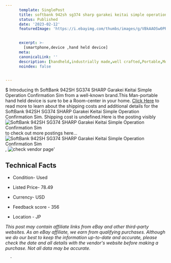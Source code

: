 ```yaml
---
      template: SinglePost
      title: softbank 942sh sg374 sharp garakei keitai simple operation confirmation sim
      status: Published
      date: '2023-02-12'
      featuredImage: 'https://i.ebayimg.com/thumbs/images/g/VBkAAOSw0PRj6I8E/s-l225.jpg'
       

      excerpt: >-
        [smartphone,device ,hand held device]
      meta:
      canonicalLink: ''
      description: [handheld,industrially made,well crafted,Portable,Mobile,Compact,Convenient,Lightweight,Maneuverable,Man-portable,Miniature,Carriable,Hand-held,Light,Holdable,Transportable,Mobile device,Pocket-sized,On-the-go,Wireless,Cordless,Compact size,Convenient size, smartphone,device ,hand held device]
      noindex: false
      

---
```

$
      Introducing th SoftBank 942SH SG374 SHARP Garakei Keitai Simple Operation Confirmation Sim from a well-known brand.This Man-portable hand held device is sure to be a Room-center in your home. [Click Here](https://www.ebay.com/itm/304802342017?hash=item46f7a2a481%3Ag%3AVBkAAOSw0PRj6I8E&mkevt=1&mkcid=1&mkrid=711-53200-19255-0&campid=%253CePNCampaignId%253E&customid=%253CreferenceId%253E&toolid=10049) to read more to learn about the shipping costs and additional details for the SoftBank 942SH SG374 SHARP Garakei Keitai Simple Operation Confirmation Sim. Shipping cost is undefined.Here is the posting visibly ![SoftBank 942SH SG374 SHARP Garakei Keitai Simple Operation Confirmation Sim](https://i.ebayimg.com/thumbs/images/g/VBkAAOSw0PRj6I8E/s-l225.jpg) to check out more postings here... ![SoftBank 942SH SG374 SHARP Garakei Keitai Simple Operation Confirmation Sim](https://i.ebayimg.com/images/g/VBkAAOSw0PRj6I8E/s-l1200.jpg), ![check vendor page](https://origin-galleryplus.ebayimg.com/ws/web/304802342017_2_0_1/225x225.jpg,https://origin-galleryplus.ebayimg.com/ws/web/304802342017_3_0_1/225x225.jpg,https://origin-galleryplus.ebayimg.com/ws/web/304802342017_4_0_1/225x225.jpg,https://origin-galleryplus.ebayimg.com/ws/web/304802342017_5_0_1/225x225.jpg,https://origin-galleryplus.ebayimg.com/ws/web/304802342017_6_0_1/225x225.jpg,https://origin-galleryplus.ebayimg.com/ws/web/304802342017_7_0_1/225x225.jpg,https://origin-galleryplus.ebayimg.com/ws/web/304802342017_8_0_1/225x225.jpg)'

      

 ## Technical Facts 



     
      

 - Condition- Used 


      

 - Listed Price- 78.49 


      

 - Currency- USD 


      

 - Feedback score - 356 


      

 - Location - JP 


      
      

 *_This post may contain affiliate links from eBay and other third-party websites. As an eBay affiliate, we earn from qualifying purchases. Although we do our best to keep the information up-to-date and accurate, please check the date and all details with the vendor's website before making a purchase. Not all data may be accurate._*




      -
